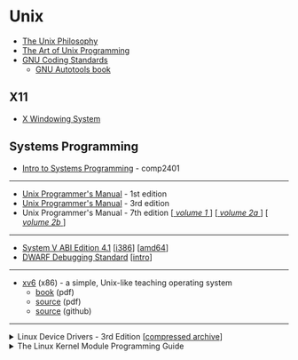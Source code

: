 Unix
====

* [The Unix Philosophy](https://en.wikipedia.org/wiki/Unix_philosophy)
* [The Art of Unix Programming](http://www.catb.org/esr/writings/taoup/html/)
* [GNU Coding Standards](https://www.gnu.org/prep/standards/)
  - [GNU Autotools book](https://www.sourceware.org/autobook/)


X11
---

* [X Windowing System](X%20Windowing%20System/README.md)


Systems Programming
-------------------

* [Intro to Systems Programming](https://people.scs.carleton.ca/~claurend/Courses/COMP2401/Notes/) - comp2401
---
* [Unix Programmer's Manual](https://www.singlix.com/trdos/archive/pdf_archive/unix_v1_programmers_manual.pdf) - 1st edition
* [Unix Programmer's Manual](https://dspinellis.github.io/unix-v3man/v3man.pdf) - 3rd edition
* Unix Programmer's Manual - 7th edition [[ _volume 1_ ](https://s3.amazonaws.com/plan9-bell-labs/7thEdMan/v7vol1.pdf)] [[ _volume 2a_ ](https://s3.amazonaws.com/plan9-bell-labs/7thEdMan/v7vol2a.pdf)] [[ _volume 2b_ ](https://s3.amazonaws.com/plan9-bell-labs/7thEdMan/v7vol2b.pdf)]
---
* [System V ABI Edition 4.1](https://refspecs.linuxfoundation.org/elf/gabi41.pdf) [[i386](https://refspecs.linuxfoundation.org/elf/abi386-4.pdf)] [[amd64](https://refspecs.linuxfoundation.org/elf/x86_64-abi-0.99.pdf)]
* [DWARF Debugging Standard](https://dwarfstd.org/download.html) [[intro](https://dwarfstd.org/doc/Debugging%20using%20DWARF-2012.pdf)]
---
* [xv6](https://en.wikipedia.org/wiki/Xv6) (x86) - a simple, Unix-like teaching operating system
  - [book](https://pdos.csail.mit.edu/6.828/2018/xv6/book-rev11.pdf) (pdf)
  - [source](https://pdos.csail.mit.edu/6.828/2018/xv6/xv6-rev11.pdf) (pdf)
  - [source](https://github.com/mit-pdos/xv6-public) (github)
---
<details>
  <summary>Linux Device Drivers - 3rd Edition [<a href="static.lwn.net/images/pdf/LDD3/ldd3_pdf.tar.bz2">compressed archive</a>]</summary>
  
  - [Table of Contents](https://static.lwn.net/images/pdf/LDD3/ldr3TOC.fm.pdf)
  - [01. Intro to Device Drivers](https://static.lwn.net/images/pdf/LDD3/ch01.pdf)
  - [02. Building and Running Modules](https://static.lwn.net/images/pdf/LDD3/ch02.pdf)
  - [03. Char Drivers](https://static.lwn.net/images/pdf/LDD3/ch03.pdf)
  - [04. Debugging Techniques](https://static.lwn.net/images/pdf/LDD3/ch04.pdf)
  - [05. Concurrency and Race Conditions](https://static.lwn.net/images/pdf/LDD3/ch05.pdf)
  - [06. Advanced Char Driver Operations](https://static.lwn.net/images/pdf/LDD3/ch06.pdf)
  - [07. Time, Delays, and Deferred Work](https://static.lwn.net/images/pdf/LDD3/ch07.pdf)
  - [08. Allocating Memory](https://static.lwn.net/images/pdf/LDD3/ch08.pdf)
  - [09. Communicating with Hardware](https://static.lwn.net/images/pdf/LDD3/ch09.pdf)
  - [10. Interrupt Handling](https://static.lwn.net/images/pdf/LDD3/ch10.pdf)
  - [11. Data Types in the Kernel](https://static.lwn.net/images/pdf/LDD3/ch11.pdf)
  - [12. PCI Drivers](https://static.lwn.net/images/pdf/LDD3/ch12.pdf)
  - [13. USB Drivers](https://static.lwn.net/images/pdf/LDD3/ch13.pdf)
  - [14. The Linux Device Model](https://static.lwn.net/images/pdf/LDD3/ch14.pdf)
  - [15. Memory Mapping and DMA](https://static.lwn.net/images/pdf/LDD3/ch15.pdf)
  - [16. Block Drivers](https://static.lwn.net/images/pdf/LDD3/ch16.pdf)
  - [17. Network Drivers](https://static.lwn.net/images/pdf/LDD3/ch17.pdf)
  - [18. TTY Drivers](https://static.lwn.net/images/pdf/LDD3/ch18.pdf)
  - [Index](https://static.lwn.net/images/pdf/LDD3/ldr3IX.fm.pdf)
</details>
<details>
  <summary>The Linux Kernel Module Programming Guide</summary>
  
  - [Online HTML](https://tldp.org/LDP/lkmpg/2.6/html/)
  - [HTML Archive](https://tldp.org/LDP/lkmpg/2.6/lkmpg.html.tar.gz)
  - [PDF](https://tldp.org/LDP/lkmpg/2.6/lkmpg.pdf)
</details>
